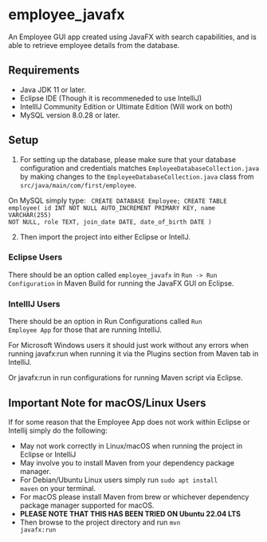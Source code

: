 # employee_javafx
An Employee GUI app created using JavaFX with search capabilities, and is able to retrieve employee details from the database.

## Requirements 
- Java JDK 11 or later.
- Eclipse IDE (Though it is recommeneded to use IntelliJ)
- IntellIJ Community Edition or Ultimate Edition (Will work on both)
- MySQL version 8.0.28 or later.

## Setup
1) For setting up the database, please make sure that your database configuration and credentials matches <code>EmployeeDatabaseCollection.java</code> by making changes to the <code>EmployeeDatabaseCollection.java</code> class from <code>src/java/main/com/first/employee</code>.

On MySQL simply type:
<code>
CREATE DATABASE Employee;
CREATE TABLE employee(
  id INT NOT NULL AUTO_INCREMENT PRIMARY KEY,
  name VARCHAR(255) NOT NULL,
  role TEXT,
  join_date DATE,
  date_of_birth DATE
) 
</code>

2) Then import the project into either Eclipse or IntellJ.

### Eclipse Users
There should be an option called <code>employee_javafx</code> in <code>Run -> Run Configuration</code> in Maven Build for running the JavaFX GUI on Eclipse.

### IntellIJ Users
There should be an option in Run Configurations called <code>Run Employee App</code> for those that are running IntelliJ.

For Microsoft Windows users it should just work without any errors when running javafx:run when running it via the Plugins section from Maven tab in IntelliJ.

Or javafx:run in run configurations for running Maven script via Eclipse.

## Important Note for macOS/Linux Users
If for some reason that the Employee App does not work within Eclipse or Intellij simply do the following:

- May not work correctly in Linux/macOS when running the project in Eclipse or IntelliJ
- May involve you to install Maven from your dependency package manager.
- For Debian/Ubuntu Linux users simply run <code>sudo apt install maven</code> on your terminal.
- For macOS please install Maven from brew or whichever dependency package manager supported for macOS.
- **PLEASE NOTE THAT THIS HAS BEEN TRIED ON Ubuntu 22.04 LTS**
- Then browse to the project directory and run <code>mvn javafx:run</code>
